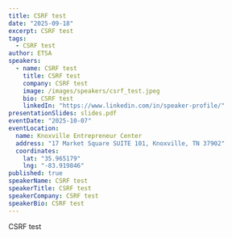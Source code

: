 ```yaml
---
title: CSRF test
date: "2025-09-18"
excerpt: CSRF test
tags:
  - CSRF test
author: ETSA
speakers:
  - name: CSRF test
    title: CSRF test
    company: CSRF test
    image: /images/speakers/csrf_test.jpeg
    bio: CSRF test
    linkedIn: "https://www.linkedin.com/in/speaker-profile/"
presentationSlides: slides.pdf
eventDate: "2025-10-07"
eventLocation:
  name: Knoxville Entrepreneur Center
  address: "17 Market Square SUITE 101, Knoxville, TN 37902"
  coordinates:
    lat: "35.965179"
    lng: "-83.919846"
published: true
speakerName: CSRF test
speakerTitle: CSRF test
speakerCompany: CSRF test
speakerBio: CSRF test
---
```


CSRF test
